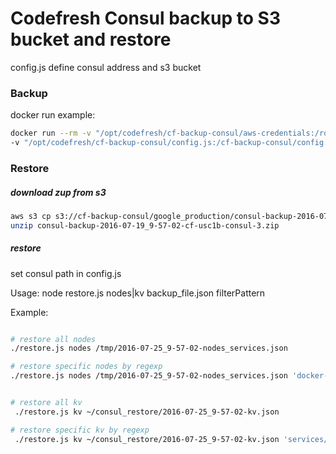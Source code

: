 # Codefresh Consul backup to S3 bucket and restore

config.js define consul address and s3 bucket

### Backup

docker run example:

```bash
docker run --rm -v "/opt/codefresh/cf-backup-consul/aws-credentials:/root/.aws/credentials:ro" \
-v "/opt/codefresh/cf-backup-consul/config.js:/cf-backup-consul/config.js:ro" --net=host codefresh/cf-backup-consul:develop
```

### Restore

##### download zup from s3

```bash
aws s3 cp s3://cf-backup-consul/google_production/consul-backup-2016-07-19_9-57-02-cf-usc1b-consul-3.zip /tmp/
unzip consul-backup-2016-07-19_9-57-02-cf-usc1b-consul-3.zip

```

##### restore 

set consul path in config.js

Usage: node restore.js nodes|kv backup_file.json filterPattern

Example:
```bash

# restore all nodes 
./restore.js nodes /tmp/2016-07-25_9-57-02-nodes_services.json 

# restore specific nodes by regexp
./restore.js nodes /tmp/2016-07-25_9-57-02-nodes_services.json 'docker-node-(0001|0005)'


# restore all kv
 ./restore.js kv ~/consul_restore/2016-07-25_9-57-02-kv.json 

# restore specific kv by regexp
 ./restore.js kv ~/consul_restore/2016-07-25_9-57-02-kv.json 'services/docker-node/(node-ironsource-52-19-18-28|.*-0001)'

```


